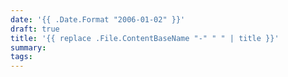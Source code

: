 ```yaml
---
date: '{{ .Date.Format "2006-01-02" }}'
draft: true
title: '{{ replace .File.ContentBaseName "-" " " | title }}'
summary: 
tags: 
---
```

